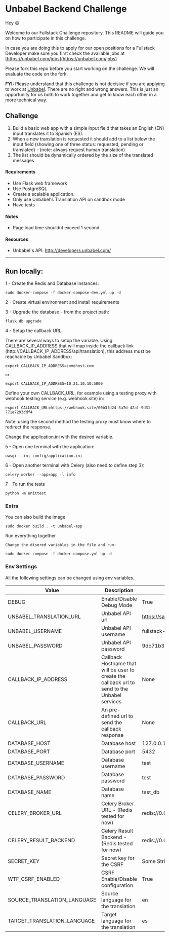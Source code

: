 # Unbabel Backend Challenge

Hey :smile:

Welcome to our Fullstack Challenge repository. This README will guide you on how to participate in this challenge.

In case you are doing this to apply for our open positions for a Fullstack Developer make sure you first check the available jobs at [https://unbabel.com/jobs](https://unbabel.com/jobs)

Please fork this repo before you start working on the challenge. We will evaluate the code on the fork.

**FYI:** Please understand that this challenge is not decisive if you are applying to work at [Unbabel](https://unbabel.com/jobs). There are no right and wrong answers. This is just an opportunity for us both to work together and get to know each other in a more technical way.

## Challenge

1) Build a basic web app with a simple input field that takes an English (EN) input translates it to Spanish (ES).
2) When a new translation is requested it should add to a list below the input field (showing one of three status: requested, pending or translated) - (note: always request human translation)
3) The list should be dynamically ordered by the size of the translated messages

#### Requirements
* Use Flask web framework
* Use PostgreSQL
* Create a scalable application. 
* Only use Unbabel's Translation API on sandbox mode
* Have tests

#### Notes
* Page load time shouldnt exceed 1 second

#### Resources
* Unbabel's API: http://developers.unbabel.com/

---------------------------------------------------------

## Run locally:
 
1 - Create the Redis and Database instances: 
 
    sudo docker-compose -f docker-compose-dev.yml up -d
    
2 - Create virtual environment and install requirements

3 - Upgrade the database - from the project path:
 
    flask db upgrade
 
4 - Setup the callback URL:

There are several ways to setup the variable. 
Using CALLBACK_IP_ADDRESS that will map inside the callback link (http://CALLBACK_IP_ADDRESS/api/translation), this address must be reachable by Unbabel Sandbox:
 
    export CALLBACK_IP_ADDRESS=somehost.com
    
    or
    
    export CALLBACK_IP_ADDRESS=10.21.10.10:5000
    
Define your own CALLBACK_URL, for example using a testing proxy with webhook testing service (e.g. webhook.site) in:
 
    export CALLBACK_URL=https://webhook.site/00b3fd24-3a7d-42af-9d31-771e7293ddf4
    
Note: using the second method the testing proxy must know where to redirect the response.

Change the application.ini with the desired variable.

 
5 - Open one terminal with the application:
 
    uwsgi --ini config/application.ini
    
6 - Open another terminal with Celery (also need to define step 3):
 
    celery worker --app=app -l info
    
7 - To run the tests

    python -m unittest
    
### Extra
You can also build the image 
 
    sudo docker build . -t unbabel-app
    
Run everything together 

    Change the disered variables in the file and run:
 
    sudo docker-compose -f docker-compose.yml up -d
    
### Env Settings

All the following settings can be changed using env variables.

|                    Value | Description  | Default  |
|--------------------------|--------------|----------|
| DEBUG | Enable/Disable Debug Mode | True|
| UNBABEL_TRANSLATION_URL  |  Unbabel API url |  https://sandbox.unbabel.com/tapi/v2/translation/ |
| UNBABEL_USERNAME  | Unbabel API username  | fullstack-challenge  |
| UNBABEL_PASSWORD  | Unbabel API password  | 9db71b322d43a6ac0f681784ebdcc6409bb83359 |
| CALLBACK_IP_ADDRESS  | Callback Hostname that will be user to create the callback url to send to the Unbabel services  | None  |
| CALLBACK_URL  | An pre-defined url to send the callback response  | None  |
| DATABASE_HOST | Database host | 127.0.0.1 |
| DATABASE_PORT | Database port | 5432 |
| DATABASE_USERNAME | Database username | test |
| DATABASE_PASSWORD | Database password | test |
| DATABASE_NAME | Database name | test_db |
| CELERY_BROKER_URL | Celery Broker URL - (Redis tested for now) | redis://0.0.0.0:6379 |
| CELERY_RESULT_BACKEND | Celery Result Backend - (Redis tested for now) | redis://0.0.0.0:6379 |
| SECRET_KEY | Secret key for the CSRF | Some String |
| WTF_CSRF_ENABLED | CSRF Enable/Disable configuration  | True |
| SOURCE_TRANSLATION_LANGUAGE | Source language for the translation | en |
| TARGET_TRANSLATION_LANGUAGE | Target language for the translation  | es |
 
